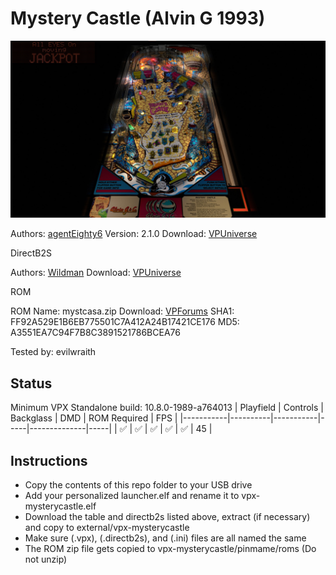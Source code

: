 # Mystery Castle (Alvin G 1993)

![Table Preview](https://github.com/evilwraith/vpx-images/blob/main/vpx-mysterycastle.jpg)

Authors: [agentEighty6](https://vpuniverse.com/profile/25523-agenteighty6/)
Version: 2.1.0
Download: [VPUniverse](https://vpuniverse.com/files/file/6425-mystery-castle-alvin-g-1993/)

DirectB2S

Authors: [Wildman](https://vpuniverse.com/profile/5-wildman/)
Download: [VPUniverse](https://vpuniverse.com/files/file/2829-mystery-castle-alvin-g-1993/)

ROM

ROM Name: mystcasa.zip
Download: [VPForums](https://www.vpforums.org/index.php?app=downloads&showfile=6234)
SHA1: FF92A529E1B6EB775501C7A412A24B17421CE176
MD5:  A3551EA7C94F7B8C3891521786BCEA76

Tested by: evilwraith

## Status 

Minimum VPX Standalone build: 10.8.0-1989-a764013
| Playfield | Controls | Backglass | DMD | ROM Required | FPS | 
|-----------|----------|-----------|-----|--------------|-----|
| :white_check_mark: | :white_check_mark: | :white_check_mark: | :white_check_mark: | :white_check_mark: | 45 |

## Instructions

- Copy the contents of this repo folder to your USB drive
- Add your personalized launcher.elf and rename it to vpx-mysterycastle.elf
- Download the table and directb2s listed above, extract (if necessary) and copy to external/vpx-mysterycastle
- Make sure (.vpx), (.directb2s), and (.ini) files are all named the same
- The ROM zip file gets copied to vpx-mysterycastle/pinmame/roms (Do not unzip)